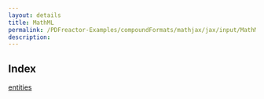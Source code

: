 ```yaml
---
layout: details
title: MathML
permalink: /PDFreactor-Examples/compoundFormats/mathjax/jax/input/MathML/
description: 
---
```


## Index
<div class="boxes">
                            <a href="/compare.html2pdf.tools/PDFreactor-Examples/compoundFormats/mathjax/jax/input/MathML/entities/">
                                entities
                            </a>
</div>


